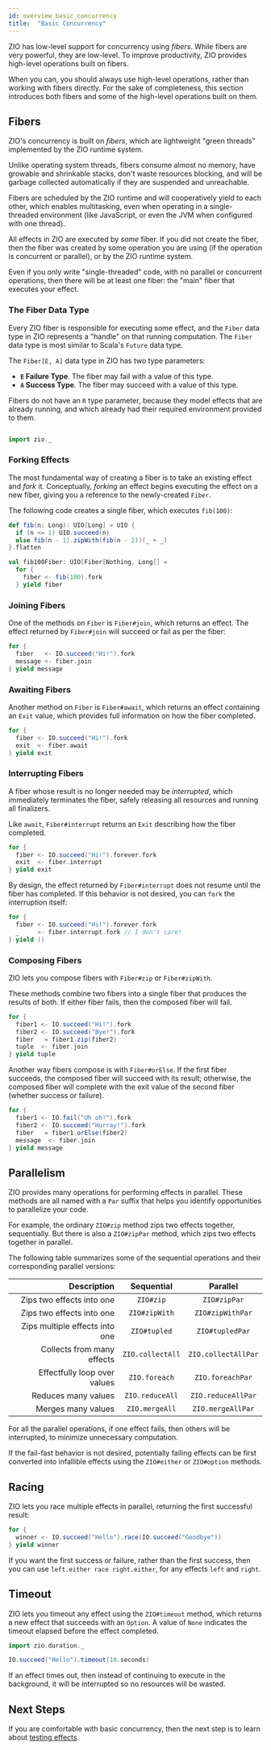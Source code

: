```yaml
---
id: overview_basic_concurrency
title:  "Basic Concurrency"
---
```


ZIO has low-level support for concurrency using _fibers_. While fibers are very powerful, they are low-level. To improve productivity, ZIO provides high-level operations built on fibers.

When you can, you should always use high-level operations, rather than working with fibers directly. For the sake of completeness, this section introduces both fibers and some of the high-level operations built on them.

## Fibers

ZIO's concurrency is built on _fibers_, which are lightweight "green threads" implemented by the ZIO runtime system.

Unlike operating system threads, fibers consume almost no memory, have growable and shrinkable stacks, don't waste resources blocking, and will be garbage collected automatically if they are suspended and unreachable.

Fibers are scheduled by the ZIO runtime and will cooperatively yield to each other, which enables multitasking, even when operating in a single-threaded environment (like JavaScript, or even the JVM when configured with one thread).

All effects in ZIO are executed by _some_ fiber. If you did not create the fiber, then the fiber was created by some operation you are using (if the operation is concurrent or parallel), or by the ZIO runtime system.

Even if you only write "single-threaded" code, with no parallel or concurrent operations, then there will be at least one fiber: the "main" fiber that executes your effect.

### The Fiber Data Type

Every ZIO fiber is responsible for executing some effect, and the `Fiber` data type in ZIO represents a "handle" on that running computation. The `Fiber` data type is most similar to Scala's `Future` data type.

The `Fiber[E, A]` data type in ZIO has two type parameters:

 - **`E` Failure Type**. The fiber may fail with a value of this type.
 - **`A` Success Type**. The fiber may succeed with a value of this type.

Fibers do not have an `R` type parameter, because they model effects that are already running, and which already had their required environment provided to them.

```scala mdoc:invisible

import zio._
```

### Forking Effects

The most fundamental way of creating a fiber is to take an existing effect and _fork_ it. Conceptually, _forking_ an effect begins executing the effect on a new fiber, giving you a reference to the newly-created `Fiber`.

The following code creates a single fiber, which executes `fib(100)`:

```scala mdoc:silent
def fib(n: Long): UIO[Long] = UIO {
  if (n <= 1) UIO.succeed(n)
  else fib(n - 1).zipWith(fib(n - 2))(_ + _)
}.flatten

val fib100Fiber: UIO[Fiber[Nothing, Long]] = 
  for {
    fiber <- fib(100).fork
  } yield fiber
```

### Joining Fibers

One of the methods on `Fiber` is `Fiber#join`, which returns an effect. The effect returned by `Fiber#join` will succeed or fail as per the fiber:

```scala mdoc:silent
for {
  fiber   <- IO.succeed("Hi!").fork
  message <- fiber.join
} yield message
```

### Awaiting Fibers

Another method on `Fiber` is `Fiber#await`, which returns an effect containing an `Exit` value, which provides full information on how the fiber completed.

```scala mdoc:silent
for {
  fiber <- IO.succeed("Hi!").fork
  exit  <- fiber.await
} yield exit
```

### Interrupting Fibers

A fiber whose result is no longer needed may be _interrupted_, which immediately terminates the fiber, safely releasing all resources and running all finalizers.

Like `await`, `Fiber#interrupt` returns an `Exit` describing how the fiber completed.

```scala mdoc:silent
for {
  fiber <- IO.succeed("Hi!").forever.fork
  exit  <- fiber.interrupt
} yield exit
```

By design, the effect returned by `Fiber#interrupt` does not resume until the fiber has completed. If this behavior is not desired, you can `fork` the interruption itself:

```scala mdoc:silent
for {
  fiber <- IO.succeed("Hi!").forever.fork
  _     <- fiber.interrupt.fork // I don't care!
} yield ()
```

### Composing Fibers

ZIO lets you compose fibers with `Fiber#zip` or `Fiber#zipWith`. 

These methods combine two fibers into a single fiber that produces the results of both. If either fiber fails, then the composed fiber will fail.

```scala mdoc:silent
for {
  fiber1 <- IO.succeed("Hi!").fork
  fiber2 <- IO.succeed("Bye!").fork
  fiber   = fiber1.zip(fiber2)
  tuple  <- fiber.join
} yield tuple
```

Another way fibers compose is with `Fiber#orElse`. If the first fiber succeeds, the composed fiber will succeed with its result; otherwise, the composed fiber will complete with the exit value of the second fiber (whether success or failure).

```scala mdoc:silent
for {
  fiber1 <- IO.fail("Uh oh!").fork
  fiber2 <- IO.succeed("Hurray!").fork
  fiber   = fiber1.orElse(fiber2)
  message  <- fiber.join
} yield message
```

## Parallelism

ZIO provides many operations for performing effects in parallel. These methods are all named with a `Par` suffix that helps you identify opportunities to parallelize your code.

For example, the ordinary `ZIO#zip` method zips two effects together, sequentially. But there is also a `ZIO#zipPar` method, which zips two effects together in parallel.

The following table summarizes some of the sequential operations and their corresponding parallel versions:

| **Description**                | **Sequential**    | **Parallel**         |
| -----------------------------: | :---------------: | :------------------: |
| Zips two effects into one      | `ZIO#zip`         | `ZIO#zipPar`         |
| Zips two effects into one      | `ZIO#zipWith`     | `ZIO#zipWithPar`     |
| Zips multiple effects into one | `ZIO#tupled`      | `ZIO#tupledPar`      |
| Collects from many effects     | `ZIO.collectAll`  | `ZIO.collectAllPar`  |
| Effectfully loop over values   | `ZIO.foreach`     | `ZIO.foreachPar`     |
| Reduces many values            | `ZIO.reduceAll`   | `ZIO.reduceAllPar`   |
| Merges many values             | `ZIO.mergeAll`    | `ZIO.mergeAllPar`    |

For all the parallel operations, if one effect fails, then others will be interrupted, to minimize unnecessary computation.

If the fail-fast behavior is not desired, potentially failing effects can be first converted into infallible effects using the `ZIO#either` or `ZIO#option` methods.

## Racing

ZIO lets you race multiple effects in parallel, returning the first successful result:

```scala mdoc:silent
for {
  winner <- IO.succeed("Hello").race(IO.succeed("Goodbye"))
} yield winner
```

If you want the first success or failure, rather than the first success, then you can use `left.either race right.either`, for any effects `left` and `right`.

## Timeout

ZIO lets you timeout any effect using the `ZIO#timeout` method, which returns a new effect that succeeds with an `Option`. A value of `None` indicates the timeout elapsed before the effect completed.

```scala mdoc:silent
import zio.duration._

IO.succeed("Hello").timeout(10.seconds)
```

If an effect times out, then instead of continuing to execute in the background, it will be interrupted so no resources will be wasted.

## Next Steps

If you are comfortable with basic concurrency, then the next step is to learn about [testing effects](testing_effects.md).
